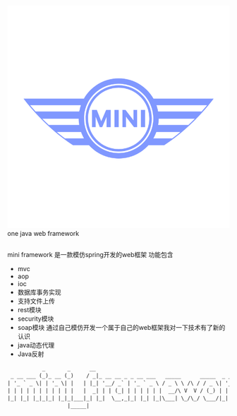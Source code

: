  <img src = "mini.png">
one java web framework


##
mini framework 是一款模仿spring开发的web框架
功能包含
- mvc
- aop
- ioc
- 数据库事务实现
- 支持文件上传
- rest模块
- security模块
- soap模块
通过自己模仿开发一个属于自己的web框架我对一下技术有了新的认识
- java动态代理
- Java反射


```html
           _       _      __                                             _
 _ __ ___ (_)_ __ (_)    / _|_ __ __ _ _ __ ___   _____      _____  _ __| | __
| '_ ` _ \| | '_ \| |   | |_| '__/ _` | '_ ` _ \ / _ \ \ /\ / / _ \| '__| |/ /
| | | | | | | | | | |   |  _| | | (_| | | | | | |  __/\ V  V / (_) | |  |   <
|_| |_| |_|_|_| |_|_|___|_| |_|  \__,_|_| |_| |_|\___| \_/\_/ \___/|_|  |_|\_\
                   |_____|

```
